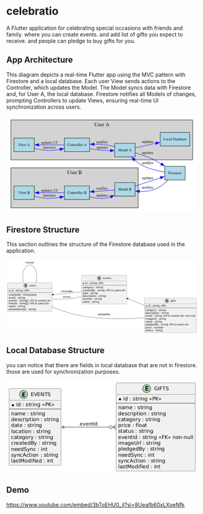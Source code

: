 # celebratio

A Flutter application for celebrating special occasions with friends and family.
where you can create events. and add list of gifts you expect to receive. and people can pledge to buy gifts for you.

## App Architecture

This diagram depicts a real-time Flutter app using the MVC pattern with Firestore and a local 
database. Each user View sends actions to the Controller, which updates the Model. The Model
syncs data with Firestore and, for User A, the local database. Firestore notifies all Models 
of changes, prompting Controllers to update Views, ensuring real-time UI synchronization 
across users.

![Architecture Diagram](docs/images/architecture_diagram.svg)

## Firestore Structure
This section outlines the structure of the Firestore database used in the application.

![Firestore Structure](docs/images/firestore_structure.png)


## Local Database Structure

you can notice that there are fields in local database that are not in firestore.
those are used for synchronization purposes.

![Local Database Structure](docs/images/local_database_structure.png)

## Demo

https://www.youtube.com/embed/3bToEHU0_jI?si=8Ueafb60xLXoeNfk




